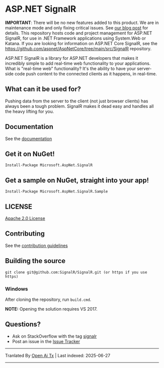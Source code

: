 # ASP.NET SignalR 

**IMPORTANT**: There will be no new features added to this product. We are in maintenance mode and only fixing critical issues. See [our blog post](https://devblogs.microsoft.com/aspnet/the-future-of-asp-net-signalr/) for details. 
This repository hosts code and project management for ASP.NET SignalR, for use in .NET Framework applications using System.Web or Katana. If you are looking for information on ASP.NET Core SignalR, see the https://github.com/aspnet/AspNetCore/tree/main/src/SignalR repository.

ASP.NET SignalR is a library for ASP.NET developers that makes it incredibly simple to add real-time web functionality to your applications. What is "real-time web" functionality? It's the ability to have your server-side code push content to the connected clients as it happens, in real-time.

## What can it be used for?
Pushing data from the server to the client (not just browser clients) has always been a tough problem. SignalR makes 
it dead easy and handles all the heavy lifting for you.

## Documentation
See the [documentation](https://docs.microsoft.com/aspnet/signalr/overview/getting-started/introduction-to-signalr)

## Get it on NuGet!

    Install-Package Microsoft.AspNet.SignalR

## Get a sample on NuGet, straight into your app!

    Install-Package Microsoft.AspNet.SignalR.Sample
	
## LICENSE
[Apache 2.0 License](https://raw.githubusercontent.com/SignalR/SignalR/main/LICENSE.txt)

## Contributing

See the [contribution  guidelines](https://raw.githubusercontent.com/SignalR/SignalR/main/CONTRIBUTING.md)

## Building the source

```
git clone git@github.com:SignalR/SignalR.git (or https if you use https)
```

### Windows
After cloning the repository, run `build.cmd`.

**NOTE:** Opening the solution requires VS 2017.

## Questions?
* Ask on StackOverflow with the tag [signalr](https://stackoverflow.com/questions/tagged/signalr)
* Post an issue in the [Issue Tracker](https://github.com/SignalR/SignalR/issues)


---

Tranlated By [Open Ai Tx](https://github.com/OpenAiTx/OpenAiTx) | Last indexed: 2025-06-27

---